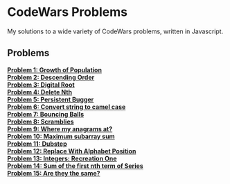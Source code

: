 # CodeWars Problems

My solutions to a wide variety of CodeWars problems, written in Javascript.

## Problems

**[Problem 1: Growth of Population](/Problem_1/ "Problem 1: Growth of Population")** <br>
**[Problem 2: Descending Order](/Problem_2/ "Problem 2: Descending Order")** <br>
**[Problem 3: Digital Root](/Problem_3/ "Problem 3: Digital Root")** <br>
**[Problem 4: Delete Nth](/Problem_4/ "Problem 4: Delete Nth")** <br>
**[Problem 5: Persistent Bugger](/Problem_5/ "Problem 5: Persistent Bugger")** <br>
**[Problem 6: Convert string to camel case](/Problem_6/ "Problem 6: Convert string to camel case")** <br>
**[Problem 7: Bouncing Balls](/Problem_7/ "Problem 7: Bouncing Balls")** <br>
**[Problem 8: Scramblies](/Problem_8/ "Problem 8: Scramblies")** <br>
**[Problem 9: Where my anagrams at?](/Problem_9/ "Problem 9: Where my anagrams at?")** <br>
**[Problem 10: Maximum subarray sum](/Problem_10/ "Problem 10: Maximum subarray sum")** <br>
**[Problem 11: Dubstep](/Problem_11/ "Problem 11: Dubstep")** <br>
**[Problem 12: Replace With Alphabet Position](/Problem_12/ "Problem 12: Replace With Alphabet Position")** <br>
**[Problem 13: Integers: Recreation One](/Problem_13/ "Problem 13: Integers: Recreation One")** <br>
**[Problem 14: Sum of the first nth term of Series](/Problem_14/ "Problem 14: Sum of the first nth term of Series")** <br>
**[Problem 15: Are they the same?](/Problem_15/ "Problem 15: Are they the same?")** <br>